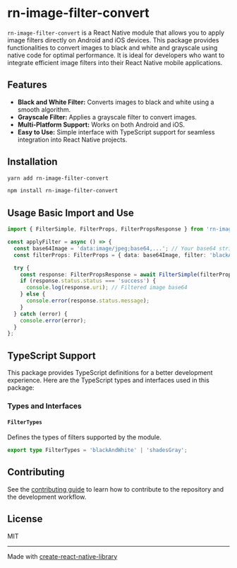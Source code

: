 # rn-image-filter-convert

`rn-image-filter-convert` is a React Native module that allows you to apply image filters directly on Android and iOS devices. This package provides functionalities to convert images to black and white and grayscale using native code for optimal performance. It is ideal for developers who want to integrate efficient image filters into their React Native mobile applications.

## Features

- **Black and White Filter:** Converts images to black and white using a smooth algorithm.
- **Grayscale Filter:** Applies a grayscale filter to convert images.
- **Multi-Platform Support:** Works on both Android and iOS.
- **Easy to Use:** Simple interface with TypeScript support for seamless integration into React Native projects.

## Installation

```sh
yarn add rn-image-filter-convert
```
```sh
npm install rn-image-filter-convert
```

## Usage Basic Import and Use

```typescript
import { FilterSimple, FilterProps, FilterPropsResponse } from 'rn-image-filter-convert';

const applyFilter = async () => {
  const base64Image = 'data:image/jpeg;base64,...'; // Your base64 string here
  const filterProps: FilterProps = { data: base64Image, filter: 'blackAndWhite' };

  try {
    const response: FilterPropsResponse = await FilterSimple(filterProps);
    if (response.status.status === 'success') {
      console.log(response.uri); // Filtered image base64
    } else {
      console.error(response.status.message);
    }
  } catch (error) {
    console.error(error);
  }
};
```

## TypeScript Support

This package provides TypeScript definitions for a better development experience. Here are the TypeScript types and interfaces used in this package:

### Types and Interfaces

#### `FilterTypes`

Defines the types of filters supported by the module.

```typescript
export type FilterTypes = 'blackAndWhite' | 'shadesGray';
```

## Contributing

See the [contributing guide](CONTRIBUTING.md) to learn how to contribute to the repository and the development workflow.

## License

MIT

---

Made with [create-react-native-library](https://github.com/callstack/react-native-builder-bob)
